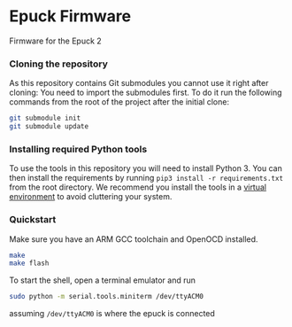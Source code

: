 Epuck Firmware
==============
Firmware for the Epuck 2

### Cloning the repository

As this repository contains Git submodules you cannot use it right after cloning: You need to import the submodules first.
To do it run the following commands from the root of the project after the initial clone:

```bash
git submodule init
git submodule update
```

### Installing required Python tools

To use the tools in this repository you will need to install Python 3.
You can then install the requirements by running `pip3 install -r requirements.txt` from the root directory.
We recommend you install the tools in a [virtual environment][virtualenv] to avoid cluttering your system.


### Quickstart
Make sure you have an ARM GCC toolchain and OpenOCD installed.

```bash
make
make flash
```

To start the shell, open a terminal emulator and run

```bash
sudo python -m serial.tools.miniterm /dev/ttyACM0
```
 assuming `/dev/ttyACM0` is where the epuck is connected

[virtualenv]: http://docs.python-guide.org/en/latest/dev/virtualenvs/
